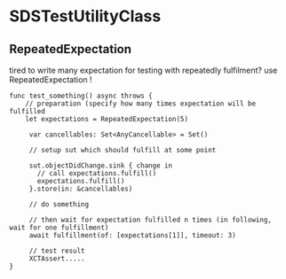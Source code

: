 # SDSTestUtilityClass

## RepeatedExpectation
tired to write many expectation for testing with repeatedly fulfilment?
use RepeatedExpectation !
```
func test_something() async throws {
    // preparation (specify how many times expectation will be fulfilled
    let expectations = RepeatedExpectation(5) 

     var cancellables: Set<AnyCancellable> = Set()

     // setup sut which should fulfill at some point

     sut.objectDidChange.sink { change in
       // call expectations.fulfill()
       expectations.fulfill()
     }.store(in: &cancellables)

     // do something
     
     // then wait for expectation fulfilled n times (in following, wait for one fulfillment)
     await fulfillment(of: [expectations[1]], timeout: 3)

     // test result
     XCTAssert.....
}
```
